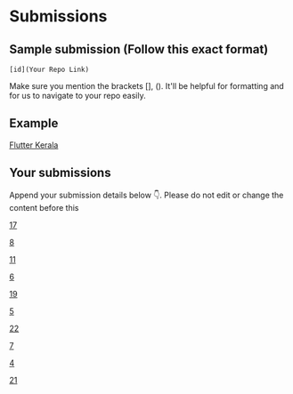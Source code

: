 # Submissions

## Sample submission (Follow this exact format)

    [id](Your Repo Link)

Make sure you mention the brackets [], (). It'll be helpful for formatting and for us to navigate to your repo easily.

## Example

[Flutter Kerala](https://github.com/FlutterKerala/)

## Your submissions

Append your submission details below 👇. Please do not edit or change the content before this 

[17](https://github.com/MayurPoptani/quizzy_app.git)

[8](https://github.com/ajmaln/flutter-quiz)

[11](https://github.com/Syamgith/Quizzy)

[6](https://github.com/itexpert2572000/Quiz_App)

[19](https://github.com/adheela/examen_app)

[5](https://github.com/hashiqvh/quiz.git)

[22](https://github.com/arshupt/Quiz-App)

[7](https://github.com/sneha-meto/Quizy-Flutter)

[4](https://github.com/AbhijithKonnayil/quizapp)

[21](https://github.com/matrixhead/flutterKquizapp)

